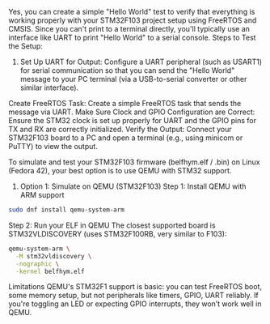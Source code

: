 Yes, you can create a simple "Hello World" test to verify that everything is working properly with your STM32F103 project setup using FreeRTOS and CMSIS. Since you can't print to a terminal directly, you'll typically use an interface like UART to print "Hello World" to a serial console.
Steps to Test the Setup:

1. Set Up UART for Output: Configure a UART peripheral (such as USART1) for serial communication so that you can send the "Hello World" message to your PC terminal (via a USB-to-serial converter or other similar interface).

Create FreeRTOS Task: Create a simple FreeRTOS task that sends the message via UART.
Make Sure Clock and GPIO Configuration are Correct: Ensure the STM32 clock is set up properly for UART and the GPIO pins for TX and RX are correctly initialized.
Verify the Output: Connect your STM32F103 board to a PC and open a terminal (e.g., using minicom or PuTTY) to view the output.





To simulate and test your STM32F103 firmware (belfhym.elf / .bin) on Linux (Fedora 42), your best option is to use QEMU with STM32 support.
1. Option 1: Simulate on QEMU (STM32F103)
Step 1: Install QEMU with ARM support
```sh
sudo dnf install qemu-system-arm
```

Step 2: Run your ELF in QEMU
The closest supported board is STM32VLDISCOVERY (uses STM32F100RB, very similar to F103):

```sh
qemu-system-arm \
  -M stm32vldiscovery \
  -nographic \
  -kernel belfhym.elf
```
  
Limitations
    QEMU's STM32F1 support is basic: you can test FreeRTOS boot, some memory setup, but not peripherals like timers, GPIO, UART reliably.
    If you're toggling an LED or expecting GPIO interrupts, they won’t work well in QEMU.


